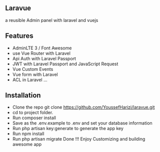 

## Laravue

a reusible Admin panel with laravel and vuejs

## Features
- AdminLTE 3 / Font Awesome
- use Vue Router with Laravel
- Api Auth with Laravel Passport
- JWT with Laravel Passport and JavaScript Request
- Vue Custom Events
- Vue form with Laravel
- ACL in Laravel
...

## Installation

- Clone the repo git clone https://github.com/YoussefHarizi/laravue.git
- cd to project folder.
- Run composer install
- Save as the .env.example to .env and set your database information
- Run php artisan key:generate to generate the app key
- Run npm install
- Run php artisan migrate
Done !!! Enjoy Customizing and building awesome app
